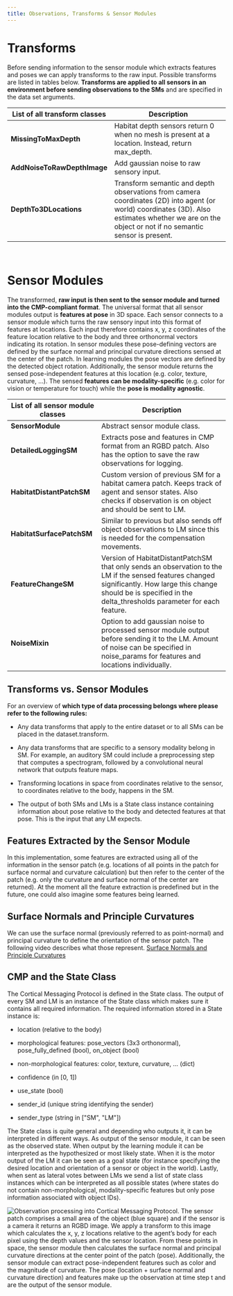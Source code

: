 ```yaml
---
title: Observations, Transforms & Sensor Modules
---
```

# Transforms
Before sending information to the sensor module which extracts features and poses we can apply transforms to the raw input. Possible transforms are listed in tables below.  **Transforms are applied to all sensors in an environment before sending observations to the SMs** and are specified in the data set arguments.

| List of all transform classes  | Description                                                                                                                                                                                       |
| ------------------------------ | ------------------------------------------------------------------------------------------------------------------------------------------------------------------------------------------------- |
| **MissingToMaxDepth**          | Habitat depth sensors return 0 when no mesh is present at a location. Instead, return max_depth.                                                                                                  |
| **AddNoiseToRawDepthImage**    | Add gaussian noise to raw sensory input.                                                                                                                                                          |
| **DepthTo3DLocations**         | Transform semantic and depth observations from camera coordinates (2D) into agent (or world) coordinates (3D). Also estimates whether we are on the object or not if no semantic sensor is present. |

<br />

# Sensor Modules
The transformed, **raw input is then sent to the sensor module and turned into the CMP-compliant format**. The universal format that all sensor modules output is **features at pose** in 3D space. Each sensor connects to a sensor module which turns the raw sensory input into this format of features at locations. Each input therefore contains x, y, z coordinates of the feature location relative to the body and three orthonormal vectors indicating its rotation. In sensor modules these pose-defining vectors are defined by the surface normal and principal curvature directions sensed at the center of the patch. In learning modules the pose vectors are defined by the detected object rotation. Additionally, the sensor module returns the sensed pose-independent features at this location (e.g. color, texture, curvature, ...). The sensed **features can be modality-specific** (e.g. color for vision or temperature for touch) while the **pose is modality agnostic**.

| List of all sensor module classes          | Description                                                                                                                                                                                                              |
| ------------------------------------------ | ------------------------------------------------------------------------------------------------------------------------------------------------------------------------------------------------------------------------ |
| **SensorModule**                           | Abstract sensor module class.                                                                                                                                                                                            |
| **DetailedLoggingSM**                      | Extracts pose and features in CMP format from an RGBD patch. Also has the option to save the raw observations for logging.                                                                                               |
| **HabitatDistantPatchSM**                  | Custom version of previous SM for a habitat camera patch. Keeps track of agent and sensor states. Also checks if observation is on object and should be sent to LM.                                                      |
| **HabitatSurfacePatchSM**                  | Similar to previous but also sends off object observations to LM since this is needed for the compensation movements.                                                                                                    |
| **FeatureChangeSM**                        | Version of HabitatDistantPatchSM that only sends an observation to the LM if the sensed features changed significantly. How large this change should be is specified in the delta_thresholds parameter for each feature. |
| **NoiseMixin**                             | Option to add gaussian noise to processed sensor module output before sending it to the LM. Amount of noise can be specified in noise_params for features and locations individually.                                    |

## Transforms vs. Sensor Modules
For an overview of **which type of data processing belongs where please refer to the following rules:**

- Any data transforms that apply to the entire dataset or to all SMs can be placed in the dataset.transform.

- Any data transforms that are specific to a sensory modality belong in SM. For example, an auditory SM could include a preprocessing step that computes a spectrogram, followed by a convolutional neural network that outputs feature maps.

- Transforming locations in space from coordinates relative to the sensor, to coordinates relative to the body, happens in the SM.

- The output of both SMs and LMs is a State class instance containing information about pose relative to the body and detected features at that pose. This is the input that any LM expects.

## Features Extracted by the Sensor Module
In this implementation, some features are extracted using all of the information in the sensor patch (e.g. locations of all points in the patch for surface normal and curvature calculation) but then refer to the center of the patch (e.g. only the curvature and surface normal of the center are returned). At the moment all the feature extraction is predefined but in the future, one could also imagine some features being learned.

## Surface Normals and Principle Curvatures
We can use the surface normal (previously referred to as point-normal) and principal curvature to define the orientation of the sensor patch. The following video describes what those represent.
[Surface Normals and Principle Curvatures](https://res.cloudinary.com/dtnazefys/video/upload/v1731342526/point_normal.mp4)

## CMP and the State Class
The Cortical Messaging Protocol is defined in the State class. The output of every SM and LM is an instance of the State class which makes sure it contains all required information. The required information stored in a State instance is:

- location (relative to the body)

- morphological features: pose_vectors (3x3 orthonormal), pose_fully_defined (bool), on_object (bool)

- non-morphological features: color, texture, curvature, ... (dict)

- confidence (in [0, 1])

- use_state (bool)

- sender_id (unique string identifying the sender)

- sender_type (string in ["SM", "LM"])

The State class is quite general and depending who outputs it, it can be interpreted in different ways. As output of the sensor module, it can be seen as the observed state. When output by the learning module it can be interpreted as the hypothesized or most likely state. When it is the motor output of the LM it can be seen as a goal state (for instance specifying the desired location and orientation of a sensor or object in the world). Lastly, when sent as lateral votes between LMs we send a list of state class instances which can be interpreted as all possible states (where states do not contain non-morphological, modality-specific features but only pose information associated with object IDs).

![Observation processing into Cortical Messaging Protocol. The sensor patch comprises a small area of the object (blue square) and if the sensor is a camera it returns an RGBD image. We apply a transform to this image which calculates the x, y, z locations relative to the agent’s body for each pixel using the depth values and the sensor location. From these points in space, the sensor module then calculates the surface normal and principal curvature directions at the center point of the patch (pose). Additionally, the sensor module can extract pose-independent features such as color and the magnitude of curvature. The pose (location + surface normal and curvature direction) and features make up the observation at time step t and are the output of the sensor module.](../figures/how-monty-works/observations_w_labels.png)
